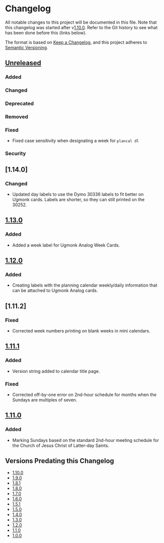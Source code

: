 # Changelog

All notable changes to this project will be documented in this file. Note that this changelog was started after 
v[1.10.0]. Refer to the Git history to see what has been done before this (links below).

The format is based on [Keep a Changelog](https://keepachangelog.com/en/1.1.0/),
and this project adheres to [Semantic Versioning](https://semver.org/spec/v2.0.0.html).

## [Unreleased]

### Added

### Changed

### Deprecated

### Removed

### Fixed
- Fixed case sensitivity when designating a week for `plancal dl`

### Security

## [1.14.0]

### Changed
- Updated day labels to use the Dymo 30336 labels to fit better on Ugmonk cards. Labels are shorter, so they can still
  printed on the 30252.

## [1.13.0]

### Added
- Added a week label for Ugmonk Analog Week Cards.

## [1.12.0]

### Added
- Creating labels with the planning calendar weekly/daily information that can be attached to Ugmonk Analog cards.

## [1.11.2]

### Fixed
- Corrected week numbers printing on blank weeks in mini calendars.

## [1.11.1]

### Added
- Version string added to calendar title page.

### Fixed
- Corrected off-by-one error on 2nd-hour schedule for months when the Sundays are multiples of seven.

## [1.11.0]

### Added
- Marking Sundays based on the standard 2nd-hour meeting schedule for the Church of Jesus Christ of Latter-day Saints.

## Versions Predating this Changelog
- [1.10.0]
- [1.9.0]
- [1.8.1]
- [1.8.0]
- [1.7.0]
- [1.6.0]
- [1.5.1]
- [1.5.0]
- [1.4.0]
- [1.3.0]
- [1.2.0]
- [1.1.0]
- [1.0.0]

[unreleased]: https://github.com/DerHabicht/planning-tools/compare/plancal-v1.13.0...HEAD
[1.13.0]: https://github.com/DerHabicht/planning-tools/compare/plancal-v1.12.0...plancal-v1.13.0
[1.12.0]: https://github.com/DerHabicht/planning-tools/compare/plancal-v1.11.1...plancal-v1.12.0
[1.11.1]: https://github.com/DerHabicht/planning-tools/compare/plancal-v1.11.0...plancal-v1.11.1
[1.11.0]: https://github.com/DerHabicht/planning-tools/compare/plancal-v1.10.0...plancal-v1.11.0
[1.10.0]: https://github.com/DerHabicht/planning-tools/compare/plancal-v1.9.0...plancal-v1.10.0
[1.9.0]: https://github.com/DerHabicht/planning-tools/compare/plancal-v1.8.1...plancal-v1.9.0
[1.8.1]: https://github.com/DerHabicht/planning-tools/compare/plancal-v1.8.0...plancal-v1.8.1
[1.8.0]: https://github.com/DerHabicht/planning-tools/compare/plancal-v1.7.0...plancal-v1.8.0
[1.7.0]: https://github.com/DerHabicht/planning-tools/compare/plancal-v1.6.0...plancal-v1.7.0
[1.6.0]: https://github.com/DerHabicht/planning-tools/compare/plancal-v1.5.1...plancal-v1.6.0
[1.5.1]: https://github.com/DerHabicht/planning-tools/compare/plancal-v1.5.0...plancal-v1.5.1
[1.5.0]: https://github.com/DerHabicht/planning-tools/compare/plancal-v1.4.0...plancal-v1.5.0
[1.4.0]: https://github.com/DerHabicht/planning-tools/compare/plancal-v1.3.0...plancal-v1.4.0
[1.3.0]: https://github.com/DerHabicht/planning-tools/compare/plancal-v1.2.0...plancal-v1.3.0
[1.2.0]: https://github.com/DerHabicht/planning-tools/compare/plancal-v1.1.0...plancal-v1.2.0
[1.1.0]: https://github.com/DerHabicht/planning-tools/compare/plancal-v1.0.0...plancal-v1.1.0
[1.0.0]: https://github.com/DerHabicht/planning-tools/releases/tag/plancal-v1.0.0
